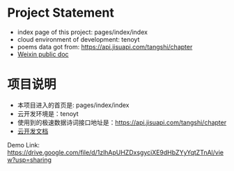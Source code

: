 # Project Statement
- index page of this project: pages/index/index
- cloud environment of development: tenoyt
- poems data got from: https://api.jisuapi.com/tangshi/chapter
- [Weixin public doc](https://developers.weixin.qq.com/miniprogram/en/dev/wxcloud/basis/getting-started.html)
# 项目说明
- 本项目进入的首页是: pages/index/index
- 云开发环境是：tenoyt
- 使用到的极速数据诗词接口地址是：https://api.jisuapi.com/tangshi/chapter
- [云开发文档](https://developers.weixin.qq.com/miniprogram/dev/wxcloud/basis/getting-started.html)

Demo Link: https://drive.google.com/file/d/1zlhApUHZDxsgyciXE9dHbZYyYqtZTnAl/view?usp=sharing
